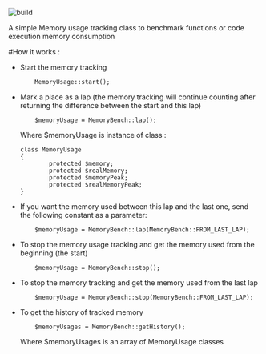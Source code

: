 ![build](https://travis-ci.org/elkaadka/MemoryUsage.svg?branch=master)

A simple Memory usage tracking class to benchmark functions or code execution memory consumption

#How it works :

 - Start the memory tracking
     ```
         MemoryUsage::start();     
      ```
 - Mark a place as a lap (the memory tracking will continue counting after returning the difference between the start and this lap)
   ```
       $memoryUsage = MemoryBench::lap();
    ```
    Where $memoryUsage is instance of class :
    ```
    class MemoryUsage
    {
            protected $memory;
            protected $realMemory;
            protected $memoryPeak;
            protected $realMemoryPeak;
    }

    ```
 - If you want the memory used between this lap and the last one, send the following constant as a parameter:
   ```
       $memoryUsage = MemoryBench::lap(MemoryBench::FROM_LAST_LAP);
    ```
 - To stop the memory usage tracking and get the memory used from the beginning (the start)
    ```
        $memoryUsage = MemoryBench::stop();
     ```
 - To stop the memory tracking and get the memory used from the last lap 
    ```
        $memoryUsage = MemoryBench::stop(MemoryBench::FROM_LAST_LAP);
    ```
 - To get the history of tracked memory
    ```
        $memoryUsages = MemoryBench::getHistory();
    ```
    Where $memoryUsages is an array of MemoryUsage classes
